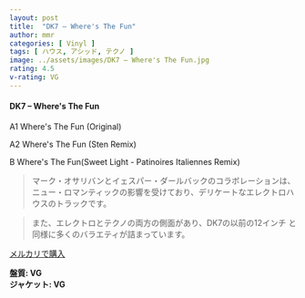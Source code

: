```yaml
---
layout: post
title:  "DK7 – Where's The Fun"
author: mmr
categories: [ Vinyl ]
tags: [ ハウス, アシッド, テクノ ]
image: ../assets/images/DK7 – Where's The Fun.jpg
rating: 4.5
v-rating: VG
---
```


#### DK7 – Where's The Fun

A1  Where's The Fun (Original)

A2  Where's The Fun (Sten Remix)

B  Where's The Fun(Sweet Light - Patinoires Italiennes Remix)

> マーク・オサリバンとイェスパー・ダールバックのコラボレーションは、ニュー・ロマンティックの影響を受けており、デリケートなエレクトロハウスのトラックです。

> また、エレクトロとテクノの両方の側面があり、DK7の以前の12インチ と同様に多くのバラエティが詰まっています。


[メルカリで購入](https://jp.mercari.com/item/m78003001703)


<div class="mt-4 mb-4 d-flex align-items-center">
<strong class="mr-1">盤質: VG</strong>
</div>
<div class="mt-4 mb-4 d-flex align-items-center">
<strong class="mr-1">ジャケット: VG</strong>
</div>